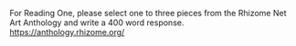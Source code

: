 For Reading One, please select one to three pieces from the Rhizome Net Art Anthology and write a 400 word response. https://anthology.rhizome.org/
